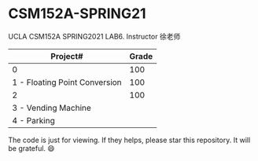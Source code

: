 # CSM152A-SPRING21
UCLA CSM152A SPRING2021 LAB6. Instructor 徐老师

| Project# | Grade |
| -------- | ----- |
| 0        | 100   |
| 1 - Floating Point Conversion     | 100   |
| 2        | 100   |
| 3 - Vending Machine       |       |
| 4 - Parking   |       |

The code is just for viewing. If they helps, please star this repository. It will be grateful. 😄
